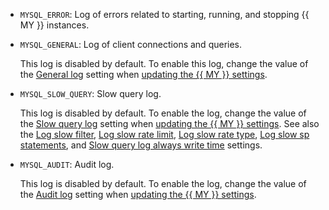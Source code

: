 * `MYSQL_ERROR`: Log of errors related to starting, running, and stopping {{ MY }} instances.
* `MYSQL_GENERAL`: Log of client connections and queries.

    This log is disabled by default. To enable this log, change the value of the [General log](../../../managed-mysql/concepts/settings-list.md#setting-general-log) setting when [updating the {{ MY }} settings](../../../managed-mysql/operations/update.md#change-mysql-config).

* `MYSQL_SLOW_QUERY`: Slow query log.

    This log is disabled by default. To enable the log, change the value of the [Slow query log](../../../managed-mysql/concepts/settings-list.md#setting-slow-query-log) setting when [updating the {{ MY }} settings](../../../managed-mysql/operations/update.md#change-mysql-config). See also the [Log slow filter](../../../managed-mysql/concepts/settings-list.md#setting-log-slow-filter), [Log slow rate limit](../../../managed-mysql/concepts/settings-list.md#setting-log-slow-rate-limit), [Log slow rate type](../../../managed-mysql/concepts/settings-list.md#setting-log-slow-rate-type), [Log slow sp statements](../../../managed-mysql/concepts/settings-list.md#setting-log-slow-sp-statements), and [Slow query log always write time](../../../managed-mysql/concepts/settings-list.md#setting-slow-query-log-always-write-time) settings.

* `MYSQL_AUDIT`: Audit log.

    This log is disabled by default. To enable the log, change the value of the [Audit log](../../../managed-mysql/concepts/settings-list.md#setting-audit-log) setting when [updating the {{ MY }} settings](../../../managed-mysql/operations/update.md#change-mysql-config).
